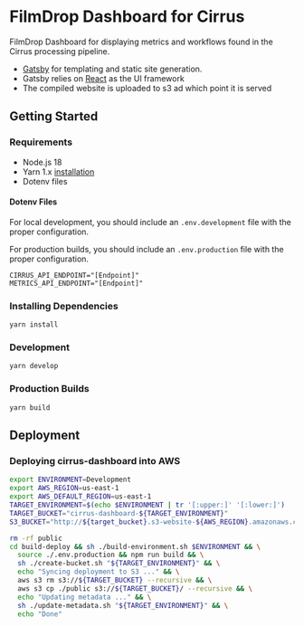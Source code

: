 # FilmDrop Dashboard for Cirrus

FilmDrop Dashboard for displaying metrics and workflows found in the Cirrus processing pipeline.

- [Gatsby](https://www.gatsbyjs.org/) for templating and static site generation.
- Gatsby relies on [React](https://reactjs.org/) as the UI framework
- The compiled website is uploaded to s3 ad which point it is served

## Getting Started

### Requirements

- Node.js 18
- Yarn 1.x [installation](https://classic.yarnpkg.com/lang/en/docs/install/#mac-stable)
- Dotenv files

#### Dotenv Files

For local development, you should include an `.env.development` file with the proper configuration.

For production builds, you should include an `.env.production` file with the proper configuration.

```shell
CIRRUS_API_ENDPOINT="[Endpoint]"
METRICS_API_ENDPOINT="[Endpoint]"
```

### Installing Dependencies

```shell
yarn install
```

### Development

```shell
yarn develop
```

### Production Builds

```shell
yarn build
```

## Deployment

### Deploying cirrus-dashboard into AWS

```bash
export ENVIRONMENT=Development
export AWS_REGION=us-east-1
export AWS_DEFAULT_REGION=us-east-1
TARGET_ENVIRONMENT=$(echo $ENVIRONMENT | tr '[:upper:]' '[:lower:]')
TARGET_BUCKET="cirrus-dashboard-${TARGET_ENVIRONMENT}"
S3_BUCKET="http://${target_bucket}.s3-website-${AWS_REGION}.amazonaws.com"

rm -rf public
cd build-deploy && sh ./build-environment.sh $ENVIRONMENT && \
  source ./.env.production && npm run build && \
  sh ./create-bucket.sh "${TARGET_ENVIRONMENT}" && \
  echo "Syncing deployment to S3 ..." && \
  aws s3 rm s3://${TARGET_BUCKET} --recursive && \
  aws s3 cp ./public s3://${TARGET_BUCKET}/ --recursive && \
  echo "Updating metadata ..." && \
  sh ./update-metadata.sh "${TARGET_ENVIRONMENT}" && \
  echo "Done"
```
